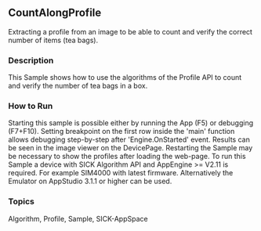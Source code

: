## CountAlongProfile
Extracting a profile from an image to be able to count and verify the correct number of items (tea bags).
### Description
This Sample shows how to use the algorithms of the Profile API to count and verify the number of tea bags in a box. 
### How to Run
Starting this sample is possible either by running the App (F5) or debugging (F7+F10). Setting breakpoint on the first row inside the 'main' function allows debugging step-by-step after 'Engine.OnStarted' event. Results can be seen in the image viewer on the DevicePage.
Restarting the Sample may be necessary to show the profiles after loading the web-page.
To run this Sample a device with SICK Algorithm API and AppEngine >= V2.11 is
required. For example SIM4000 with latest firmware. Alternatively the Emulator
on AppStudio 3.1.1 or higher can be used.

### Topics
Algorithm, Profile, Sample, SICK-AppSpace